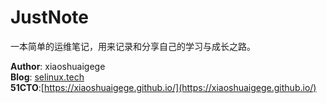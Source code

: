 # JustNote
一本简单的运维笔记，用来记录和分享自己的学习与成长之路。

**Author**: xiaoshuaigege  
**Blog**: [selinux.tech](http://selinux.tech)  
**51CTO**:[https://xiaoshuaigege.github.io/](https://xiaoshuaigege.github.io/)  



<!--**QQ讨论群**：  
<img src="http://www.selinux.tech/QQ%E7%BE%A4%E4%BA%8C%E7%BB%B4%E7%A0%81.png" height="400px" />   -->

<!--**个人微信公众号**：  
<img src="http://www.selinux.tech/linuxtianya.jpg" />


欢迎关注个人微信公众号，以及加入QQ讨论群，在这里你可以获取到众多的免费学习资源，并且可以与众多Linuxer一起学习进步。-->

